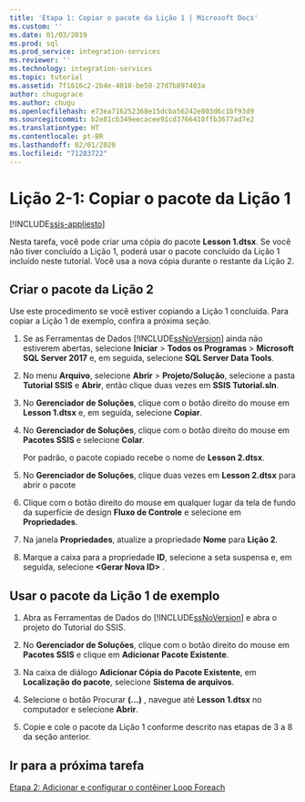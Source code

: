 ```yaml
---
title: 'Etapa 1: Copiar o pacote da Lição 1 | Microsoft Docs'
ms.custom: ''
ms.date: 01/03/2019
ms.prod: sql
ms.prod_service: integration-services
ms.reviewer: ''
ms.technology: integration-services
ms.topic: tutorial
ms.assetid: 7f1616c2-2b4e-4010-be50-27d7b897403a
author: chugugrace
ms.author: chugu
ms.openlocfilehash: e73ea716252368e15dcba56242e803d6c1bf93d9
ms.sourcegitcommit: b2e81cb349eecacee91cd3766410ffb3677ad7e2
ms.translationtype: HT
ms.contentlocale: pt-BR
ms.lasthandoff: 02/01/2020
ms.locfileid: "71283722"
---
```

# <a name="lesson-2-1-copy-the-lesson-1-package"></a>Lição 2-1: Copiar o pacote da Lição 1

[!INCLUDE[ssis-appliesto](../includes/ssis-appliesto-ssvrpluslinux-asdb-asdw-xxx.md)]



Nesta tarefa, você pode criar uma cópia do pacote **Lesson 1.dtsx**. Se você não tiver concluído a Lição 1, poderá usar o pacote concluído da Lição 1 incluído neste tutorial. Você usa a nova cópia durante o restante da Lição 2.  
  
## <a name="create-the-lesson-2-package"></a>Criar o pacote da Lição 2  

Use este procedimento se você estiver copiando a Lição 1 concluída.  Para copiar a Lição 1 de exemplo, confira a próxima seção.
  
1.  Se as Ferramentas de Dados [!INCLUDE[ssNoVersion](../includes/ssnoversion-md.md)] ainda não estiverem abertas, selecione **Iniciar** > **Todos os Programas** > **Microsoft SQL Server 2017** e, em seguida, selecione **SQL Server Data Tools**.  
  
2.  No menu **Arquivo**, selecione **Abrir** > **Projeto/Solução**, selecione a pasta **Tutorial SSIS** e **Abrir**, então clique duas vezes em **SSIS Tutorial.sln**.  
  
3.  No **Gerenciador de Soluções**, clique com o botão direito do mouse em **Lesson 1.dtsx** e, em seguida, selecione **Copiar**.  
  
4.  No **Gerenciador de Soluções**, clique com o botão direito do mouse em **Pacotes SSIS** e selecione **Colar**.  
  
    Por padrão, o pacote copiado recebe o nome de **Lesson 2.dtsx**.  
  
5.  No **Gerenciador de Soluções**, clique duas vezes em **Lesson 2.dtsx** para abrir o pacote  
  
6.  Clique com o botão direito do mouse em qualquer lugar da tela de fundo da superfície de design **Fluxo de Controle** e selecione em **Propriedades**.  
  
7.  Na janela **Propriedades**, atualize a propriedade **Nome** para **Lição 2**.  
  
8.  Marque a caixa para a propriedade **ID**, selecione a seta suspensa e, em seguida, selecione **\<Gerar Nova ID>** .  
  
## <a name="use-the-sample-lesson-1-package"></a>Usar o pacote da Lição 1 de exemplo  
  
1.  Abra as Ferramentas de Dados do [!INCLUDE[ssNoVersion](../includes/ssnoversion-md.md)] e abra o projeto do Tutorial do SSIS.  
  
2.  No **Gerenciador de Soluções**, clique com o botão direito do mouse em **Pacotes SSIS** e clique em **Adicionar Pacote Existente**.  
  
3.  Na caixa de diálogo **Adicionar Cópia do Pacote Existente**, em **Localização do pacote**, selecione **Sistema de arquivos**.  
  
4.  Selecione o botão Procurar **(…)** , navegue até **Lesson 1.dtsx** no computador e selecione **Abrir**.  
  
5.  Copie e cole o pacote da Lição 1 conforme descrito nas etapas de 3 a 8 da seção anterior.  
  
## <a name="go-to-next-task"></a>Ir para a próxima tarefa

[Etapa 2: Adicionar e configurar o contêiner Loop Foreach](../integration-services/lesson-2-2-adding-and-configuring-the-foreach-loop-container.md)  
  
